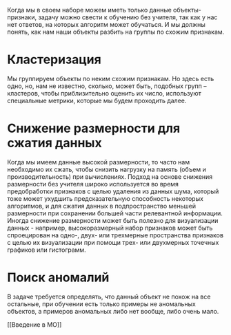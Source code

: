 Когда мы в своем наборе можем иметь только данные объекты-признаки, задачу можно свести к обучению без учителя, так как у нас нет ответов, на которых алгоритм может обучаться. И мы должны понять, как нам наши объекты разбить на группы по схожим признакам.

# Кластеризация

Мы группируем объекты по неким схожим признакам. Но здесь есть одно, но, нам не
известно, сколько, может быть, подобных групп – кластеров, чтобы приблизительно
оценить их число, используют специальные метрики, которые мы будем проходить
далее.

# Снижение размерности для сжатия данных

Когда мы имеем данные высокой размерности, то часто нам необходимо их сжать, чтобы снизить нагрузку на память (объем и производительность) при вычислениях. Подход на основе снижения размерности без учителя широко используется во время предобработки признаков с целью удаления из данных шума, который тоже может ухудшить предсказательную способность некоторых алгоритмов, и для сжатия данных в подпространство меньшей размерности при сохранении большей части релевантной информации. Иногда снижение размерности может быть полезно для визуализации данных - например, высокоразмерный набор признаков может быть спроецирован на одно-, двух- или трехмерные пространства признаков с целью их визуализации при помощи трех- или двухмерных точечных графиков или гистограмм.

# Поиск аномалий

В задаче требуется определять, что данный объект не похож на все остальные, при обучении есть только примеры не аномальных объектов, а примеров аномальных либо нет вообще, либо очень мало. 

[[Введение в МО]]